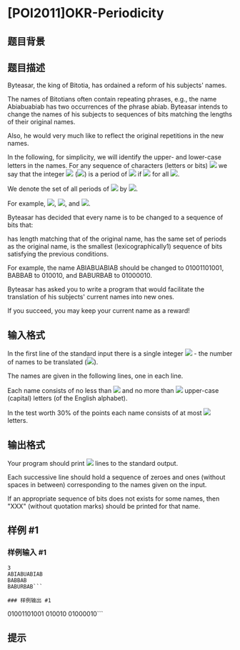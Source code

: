 # [POI2011]OKR-Periodicity

## 题目背景



## 题目描述

Byteasar, the king of Bitotia, has ordained a reform of his subjects' names.

The names of Bitotians often contain repeating phrases,    e.g., the name Abiabuabiab has two occurrences of the phrase    abiab.  Byteasar intends to change the names of his subjects to    sequences of bits matching the lengths of their original names.

Also, he would very much like to reflect the original repetitions in the new    names.

In the following, for simplicity, we will identify the upper- and lower-case    letters in the names.  For any sequence of characters (letters or bits)    ![](http://main.edu.pl/images/OI18/okr-en-tex.1.png) we say that the integer ![](http://main.edu.pl/images/OI18/okr-en-tex.2.png) (![](http://main.edu.pl/images/OI18/okr-en-tex.3.png)) is    a period of ![](http://main.edu.pl/images/OI18/okr-en-tex.4.png) if ![](http://main.edu.pl/images/OI18/okr-en-tex.5.png) for all ![](http://main.edu.pl/images/OI18/okr-en-tex.6.png).

We denote the set of all periods of ![](http://main.edu.pl/images/OI18/okr-en-tex.7.png) by ![](http://main.edu.pl/images/OI18/okr-en-tex.8.png).

For example, ![](http://main.edu.pl/images/OI18/okr-en-tex.9.png), ![](http://main.edu.pl/images/OI18/okr-en-tex.10.png),    and ![](http://main.edu.pl/images/OI18/okr-en-tex.11.png).

Byteasar has decided that every name is to be changed to a sequence of bits    that:

has length matching that of the original name,                  has the same set of periods as the original name,                  is the smallest (lexicographically1)        sequence of bits satisfying the previous conditions.

For example, the name ABIABUABIAB should be changed to    01001101001, BABBAB to 010010, and    BABURBAB to 01000010.

Byteasar has asked you to write a program that would facilitate the    translation of his subjects' current names into new ones.

If you succeed, you may keep your current name as a reward!




## 输入格式

In the first line of the standard input there is a single integer ![](http://main.edu.pl/images/OI18/okr-en-tex.12.png)      - the number of names to be translated (![](http://main.edu.pl/images/OI18/okr-en-tex.13.png)).

The names are given in the following lines, one in each line.

Each name consists of no less than ![](http://main.edu.pl/images/OI18/okr-en-tex.14.png) and no more than ![](http://main.edu.pl/images/OI18/okr-en-tex.15.png)      upper-case (capital) letters (of the English alphabet).

In the test worth 30% of the points each name consists of at most ![](http://main.edu.pl/images/OI18/okr-en-tex.16.png)      letters.


## 输出格式

Your program should print ![](http://main.edu.pl/images/OI18/okr-en-tex.17.png) lines to the standard output.

Each successive line should hold a sequence of zeroes and ones      (without spaces in between) corresponding to the names given on the input.

If an appropriate sequence of bits does not exists for some names, then      "XXX" (without quotation marks) should be printed for that name.


## 样例 #1

### 样例输入 #1
```
3
ABIABUABIAB
BABBAB
BABURBAB```

### 样例输出 #1

```
01001101001
010010
01000010```

## 提示



